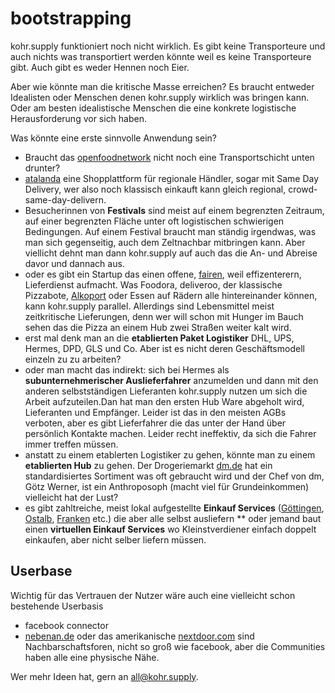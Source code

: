 # bootstrapping

kohr.supply funktioniert noch nicht wirklich. Es gibt keine Transporteure und auch nichts was transportiert werden könnte weil es keine Transporteure gibt. Auch gibt es weder Hennen noch Eier.

Aber wie könnte man die kritische Masse erreichen? Es braucht entweder Idealisten oder Menschen denen kohr.supply wirklich was bringen kann. Oder am besten idealistische Menschen die eine konkrete logistische Herausforderung vor sich haben.

Was könnte eine erste sinnvolle Anwendung sein?

* Braucht das [openfoodnetwork](https://openfoodnetwork.org) nicht noch eine Transportschicht unten drunter?
* [atalanda](//atalanda.com) eine Shopplattform für regionale Händler, sogar mit Same Day Delivery, wer also noch klassisch einkauft kann gleich regional, crowd-same-day-delivern.
* Besucherinnen von __Festivals__ sind meist auf einem begrenzten Zeitraum, auf einer begrenzten Fläche unter oft logistischen schwierigen Bedingungen. Auf einem Festival braucht man ständig irgendwas, was man sich gegenseitig, auch dem Zeltnachbar mitbringen kann. Aber viellicht dehnt man dann kohr.supply auf auch das die An- und Abreise davor und dannach aus.  
* oder es gibt ein Startup das einen offene, [fairen](http://www.sueddeutsche.de/wirtschaft/radkuriere-fuer-cent-trinkgeld-durch-den-regen-1.3565389), weil effizenterern, Lieferdienst aufmacht. Was Foodora, deliveroo, der klassische Pizzabote, [Alkoport](http://www.alkoport.de/) oder Essen auf Rädern alle hintereinander können, kann kohr.supply parallel. Allerdings sind Lebensmittel meist zeitkritische Lieferungen, denn wer will schon mit Hunger im Bauch sehen das die Pizza an einem Hub zwei Straßen weiter kalt wird.
* erst mal denk man an die __etablierten Paket Logistiker__ DHL, UPS, Hermes, DPD, GLS und Co. Aber ist es nicht deren Geschäftsmodell einzeln zu zu arbeiten? 
* oder man macht das indirekt: sich bei Hermes als __subunternehmerischer Auslieferfahrer__ anzumelden und dann mit den anderen selbstständigen Lieferanten kohr.supply nutzen um sich die Arbeit aufzuteilen.Dan hat man den ersten Hub Ware abgeholt wird, Lieferanten und Empfänger. Leider ist das in den meisten AGBs verboten, aber es gibt Lieferfahrer die das unter der Hand über persönlich Kontakte machen. Leider recht ineffektiv, da sich die Fahrer immer treffen müssen.
* anstatt zu einem etablerten Logistiker zu gehen, könnte man zu einem __etablierten Hub__ zu gehen. Der Drogeriemarkt [dm.de](//dm.de) hat ein standardisiertes Sortiment was oft gebraucht wird und der Chef von dm, Götz Werner, ist ein Anthroposoph (macht viel für Grundeinkommen) vielleicht hat der Lust?
* es gibt zahltreiche, meist lokal aufgestellte __Einkauf Services__ ([Göttingen](https://www.einkaufsservice-goettingen.de), [Ostalb](https://www.einkaufsservice-ostalb.de), [Franken](http://www.bringbiene.de) etc.) die aber alle selbst ausliefern
** oder jemand baut einen __virtuellen Einkauf Services__ wo Kleinstverdiener einfach doppelt einkaufen, aber nicht selber liefern müssen.

## Userbase
Wichtig für das Vertrauen der Nutzer wäre auch eine vielleicht schon bestehende Userbasis 

* facebook connector
* [nebenan.de](https://nebenan.de) oder das amerikanische [nextdoor.com](https://nextdoor.de/) sind Nachbarschaftsforen, nicht so groß wie facebook, aber die Communities haben alle eine physische Nähe. 


Wer mehr Ideen hat, gern an [all@kohr.supply](mailto:all@kohr.supply).   
